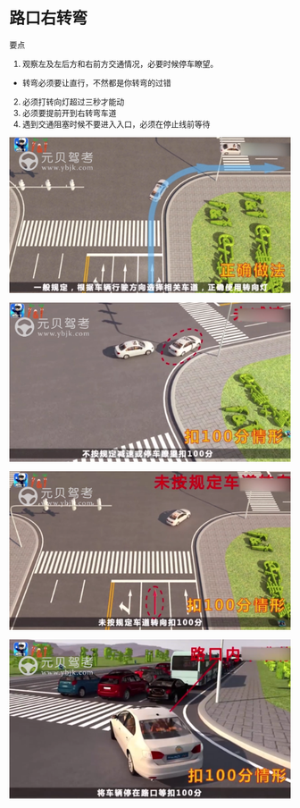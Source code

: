 # 路口右转弯

要点

1. 观察左及左后方和右前方交通情况，必要时候停车瞭望。
  * 转弯必须要让直行，不然都是你转弯的过错
2. 必须打转向灯超过三秒才能动
3. 必须要提前开到右转弯车道
4. 遇到交通阻塞时候不要进入入口，必须在停止线前等待


![1545135003131.png](image/1545135003131.png)

![1545135017657.png](image/1545135017657.png)

![1545135046298.png](image/1545135046298.png)

![1545135251383.png](image/1545135251383.png)
